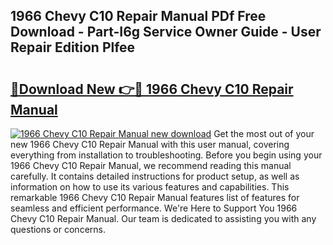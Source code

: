 ## 1966 Chevy C10 Repair Manual PDf Free Download - Part-I6g Service Owner Guide - User Repair Edition Plfee

# <h2><a href="http://bc29995.oget.top/?id=1966+Chevy+C10+Repair+Manual">🔗Download New 👉🔴 1966 Chevy C10 Repair Manual</a></h2>

[![1966 Chevy C10 Repair Manual new download](https://i.imgur.com/5g1atiW.png)](http://bc29995.oget.top/?id=1966+Chevy+C10+Repair+Manual)
Get the most out of your new 1966 Chevy C10 Repair Manual with this user manual, covering everything from installation to troubleshooting. Before you begin using your 1966 Chevy C10 Repair Manual, we recommend reading this manual carefully. It contains detailed instructions for product setup, as well as information on how to use its various features and capabilities. This remarkable 1966 Chevy C10 Repair Manual features list of features for seamless and efficient performance. We're Here to Support You 1966 Chevy C10 Repair Manual. Our team is dedicated to assisting you with any questions or concerns.
